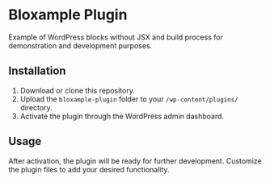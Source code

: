 # Bloxample Plugin

Example of WordPress blocks without JSX and build process for demonstration and development purposes.

## Installation

1. Download or clone this repository.
2. Upload the `bloxample-plugin` folder to your `/wp-content/plugins/` directory.
3. Activate the plugin through the WordPress admin dashboard.

## Usage

After activation, the plugin will be ready for further development. Customize the plugin files to add your desired functionality.
